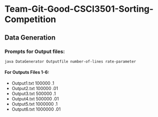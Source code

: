 # Team-Git-Good-CSCI3501-Sorting-Competition

## Data Generation
### Prompts for Output files:
`java DataGenerator Outputfile number-of-lines rate-parameter`
#### For Outputs Files 1-6:
* Output1.txt 100000 .1
* Output2.txt 100000 .01
* Output3.txt 500000 .1
* Output4.txt 500000 .01
* Output5.txt 1000000 .1
* Output6.txt 1000000 .01
